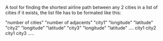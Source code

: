 A tool for finding the shortest airline path between any 2 cities in a list of cities if it exists, the list file has to be formated like this:

"number of cities" "number of adjacents"
"city1" "longitude" "latitude"
"city2" "longitude" "latitude"
"city3" "longitude" "latitude"
....
city1 city2
city1 city3
.....
